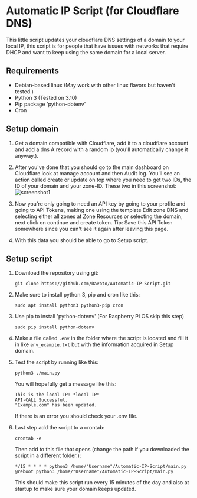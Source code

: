 # Automatic IP Script (for Cloudflare DNS)

This little script updates your cloudflare DNS settings of a domain to your local IP, this script is for people that 
have issues with networks that require DHCP and want to keep using the same domain for a local server.

## Requirements

- Debian-based linux (May work with other linux flavors but haven't tested.)
- Python 3 (Tested on 3.10)
- Pip package 'python-dotenv'
- Cron

## Setup domain

1. Get a domain compatible with Cloudflare, add it to a cloudflare account and add a dns A record with a random ip 
(you'll automatically change it anyway.).

2. After you've done that you should go to the main dashboard on Cloudflare look at manage account and then Audit log.
You'll see an action called create or update on top where you need to get two IDs, the ID of your domain and your zone-ID. 
These two in this screenshot:
![screenshot1](https://github.com/Davoto/Automatic-IP-Script/assets/144310477/d3dce739-a6d8-4ae5-a511-cc7e22a20b83)

3. Now you're only going to need an API key by going to your profile and going to API Tokens, making one using the template 
Edit zone DNS and selecting either all zones at Zone Resources or selecting the domain, next click on continue and create token.
Tip: Save this API Token somewhere since you can't see it again after leaving this page.

4. With this data you should be able to go to Setup script.

## Setup script

1. Download the repository using git:
   
   ```
   git clone https://github.com/Davoto/Automatic-IP-Script.git
   ```
   
2. Make sure to install python 3, pip and cron like this:

   ```
   sudo apt install python3 python3-pip cron
   ```
   
3. Use pip to install 'python-dotenv' (For Raspberry PI OS skip this step) 
   
   ```
   sudo pip install python-dotenv
   ```
   
4. Make a file called `.env` in the folder where the script is located and fill it in like `env_example.txt` but with 
the information acquired in Setup domain.

5. Test the script by running like this:
   
   ```   
   python3 ./main.py
   ```
   
   You will hopefully get a message like this:
   
   ```
   This is the local IP: *local IP*
   API-CALL Successful.
   "Example.com" has been updated.
   ```
   
   If there is an error you should check your .env file.
   
6. Last step add the script to a crontab:

   ```
   crontab -e
   ```
   
   Then add to this file that opens (change the path if you downloaded the script in a different folder.):
   
   ```
   */15 * * * * python3 /home/"Username"/Automatic-IP-Script/main.py
   @reboot python3 /home/"Username"/Automatic-IP-Script/main.py
   ```
   
   This should make this script run every 15 minutes of the day and also at startup to make sure your domain keeps updated.
   
